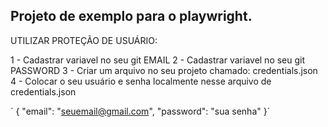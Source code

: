 ## Projeto de exemplo para o playwright.


UTILIZAR PROTEÇÃO DE USUÁRIO:

1 - Cadastrar variavel no seu git EMAIL
2 - Cadastrar variavel no seu git PASSWORD
3 - Criar um arquivo no seu projeto chamado: credentials.json
4 - Colocar o seu usuário e senha localmente nesse arquivo de credentials.json

´
{
 "email": "seuemail@gmail.com",
 "password": "sua senha"
}´
